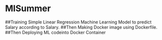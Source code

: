 # MlSummer


##Training Simple Linear Regression Machine Learning Model to predict Salary according to Salary.
##Then Making Docker image using Dockerfile.
##Then Deploying ML codeinto Docker Container
